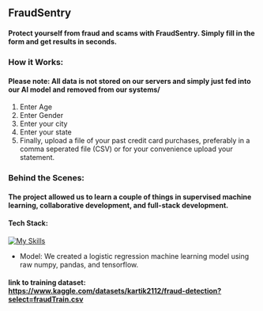 ##  FraudSentry
#### Protect yourself from fraud and scams with FraudSentry. Simply fill in the form and get results in seconds. 

### How it Works: 
#### Please note: All data is not stored on our servers and simply just fed into our AI model and removed from our systems/ 
<ol>
  <li>Enter Age</li>
  <li>Enter Gender</li>
  <li>Enter your city</li>
  <li>Enter your state</li>
  <li>Finally, upload a file of your past credit card purchases, preferably in a comma seperated file (CSV) or for your convenience upload your statement. </li>
</ol>


### Behind the Scenes:
#### The project allowed us to learn a couple of things in supervised machine learning, collaborative development, and full-stack development. 
#### Tech Stack: 
[![My Skills](https://skillicons.dev/icons?i=react)](https://skillicons.dev)
<ul>
  <li>Model: We created a logistic regression machine learning model using raw numpy, pandas, and tensorflow.</li>
</ul>

#### link to training dataset: https://www.kaggle.com/datasets/kartik2112/fraud-detection?select=fraudTrain.csv

